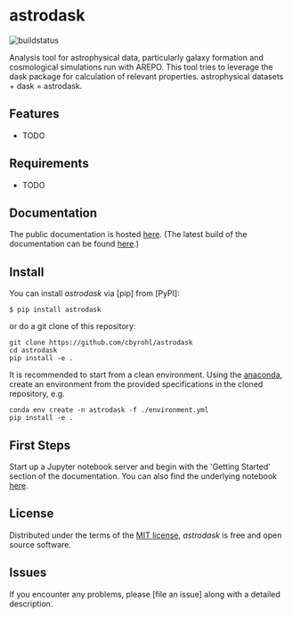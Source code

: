 # astrodask

![buildstatus](https://github.com/cbyrohl/astrodask/actions/workflows/python-package-conda.yml/badge.svg)

Analysis tool for astrophysical data, particularly galaxy formation and cosmological simulations run with AREPO. This tool tries to leverage the dask package for calculation of relevant properties. astrophysical datasets + dask = astrodask.

## Features

- TODO

## Requirements

- TODO



## Documentation
The public documentation is hosted [here](https://astrodask.cbyrohl.de/). (The latest build of the documentation can be found [here](https://byrohlc.pages.mpcdf.de/astrodask/).)

## Install

You can install _astrodask_ via [pip] from [PyPI]:

```console
$ pip install astrodask
```

or do a git clone of this repository:

```
git clone https://github.com/cbyrohl/astrodask
cd astrodask
pip install -e .
```

It is recommended to start from a clean environment. Using the [anaconda](https://www.anaconda.com/products/individual), create an environment from the provided specifications in the cloned repository, e.g.

```
conda env create -n astrodask -f ./environment.yml
pip install -e .
```

## First Steps
Start up a Jupyter notebook server and begin with the 'Getting Started' section of the documentation. You can also find the underlying notebook [here](docs/source/gettingstarted.ipynb).

## License

Distributed under the terms of the [MIT license](LICENSE),
_astrodask_ is free and open source software.

## Issues

If you encounter any problems,
please [file an issue] along with a detailed description.
